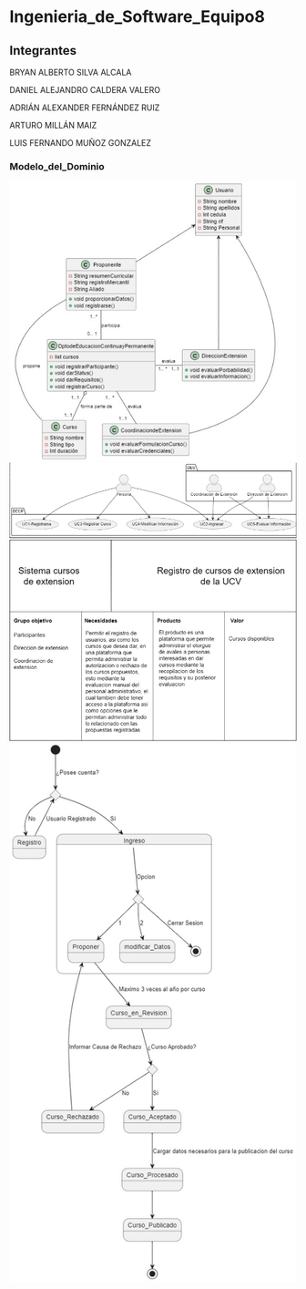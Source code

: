 # Ingenieria_de_Software_Equipo8
## Integrantes

BRYAN ALBERTO SILVA ALCALA

DANIEL ALEJANDRO CALDERA VALERO

ADRIÁN ALEXANDER FERNÁNDEZ RUIZ 

ARTURO MILLÁN MAIZ	

LUIS FERNANDO MUÑOZ GONZALEZ

### Modelo_del_Dominio
[![alt text](image.png)](https://github.com/dalekprime/Ingenieria_de_Software_Equipo8/blob/main/image.png)
[![alt text](image2.png)](https://github.com/dalekprime/Ingenieria_de_Software_Equipo8/blob/main/image2.png)
[![alt text](image3.jpeg)](https://github.com/dalekprime/Ingenieria_de_Software_Equipo8/blob/main/image3.jpeg)
[![alt text](Image4.jpg)](https://github.com/dalekprime/Ingenieria_de_Software_Equipo8/blob/main/Image4.jpg)
